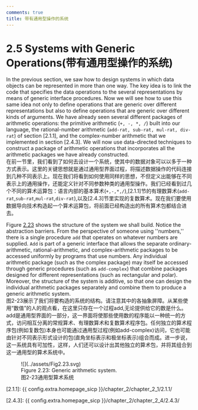 ```yaml
---
comments: true
title: 带有通用型操作的系统
---
```


# 2.5  Systems with Generic Operations(带有通用型操作的系统)

In the previous section, we saw how to design systems in which data objects can be represented in more than one way. The key idea is to link the code that specifies the data operations to the several representations by means of generic interface procedures. Now we will see how to use this same idea not only to define operations that are generic over different representations but also to define operations that are generic over different kinds of arguments. We have already seen several different packages of arithmetic operations: the primitive arithmetic (`+, -, *, /`) built into our language, the rational-number arithmetic (`add-rat, sub-rat, mul-rat, div-rat`) of section [2.1.1], and the complex-number arithmetic that we implemented in section [2.4.3]. We will now use data-directed techniques to construct a package of arithmetic operations that incorporates all the arithmetic packages we have already constructed.<br />
在前一节里，我们看到了如何去设计一个系统，使其中的数据对象可以以多于一种方式表示。这里的关键思想就是通过通用型界面过程，将描述数据操作的代码连接到几种不同表示上。现在我们将看到如何使用同样的思想，不但定义出能够在不同表示上的通用操作，还能定义针对不同参数种类的通用型操作。我们已经看到过几个不同的算术运算包：语言内部的基本算术(`+,-,*,/`),[2.1.1]节的有理数算术(`add-rat`,`sub-rat`,`mul-rat`,`div-rat`),以及[2.4.3]节里实现的复数算术。现在我们要使用数据导向技术构造起一个算术运算包，将前面已经构造出的所有算术包都结合进去。

Figure [2.23](#Figure2.23) shows the structure of the system we shall build. Notice the abstraction barriers. From the perspective of someone using ''numbers,'' there is a single procedure `add` that operates on whatever numbers are supplied. `Add` is part of a generic interface that allows the separate ordinary-arithmetic, rational-arithmetic, and complex-arithmetic packages to be accessed uniformly by programs that use numbers. Any individual arithmetic package (such as the complex package) may itself be accessed through generic procedures (such as `add-complex`) that combine packages designed for different representations (such as rectangular and polar). Moreover, the structure of the system is additive, so that one can design the individual arithmetic packages separately and combine them to produce a generic arithmetic system.<br />
图2-23展示了我们将要构造的系统的结构。请注意其中的各抽象屏障。从某些使用“数值”的人的观点看，在这里只存在一个过程add,无论提供给它的数是什么。add是通用型界面的一部分，这一界面将使那些使用数的程序能以一种统一的方式，访问相互分离的常规算术、有理数算术和复数算术程序包。任何独立的算术程序包(例如复数包)本身也可能通过通用型过程(例如add-complex)访问，它也可能由针对不同表示形式设计的包(直角坐标表示和极坐标表示)组合而成。进一步说，这一系统具有可加性，这样，人们还可以设计出其他独立的算术包，并将其组合到这一通用型的算术系统中。

<div id="Figure2.23" markdown>

<figure markdown>
  ![](../assets/Fig2.23.svg)
  <figcaption>
  Figure 2.23:  Generic arithmetic system.<br />
  图2-23通用型算术系统
  </figcaption>
</figure>
</div>


[2.1.1]: {{ config.extra.homepage_sicp }}/chapter_2/chapter_2_1/2.1.1/

[2.4.3]: {{ config.extra.homepage_sicp }}/chapter_2/chapter_2_4/2.4.3/
